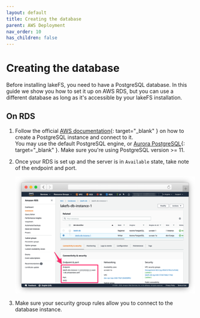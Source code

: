 ```yaml
---
layout: default
title: Creating the database
parent: AWS Deployment
nav_order: 10
has_children: false
---
```


# Creating the database

Before installing lakeFS, you need to have a PostgreSQL database. 
In this guide we show you how to set it up on AWS RDS, but you can use a different database as long as it's accessible by your lakeFS installation.

## On RDS

1. Follow the official [AWS documentation](https://docs.aws.amazon.com/AmazonRDS/latest/UserGuide/CHAP_GettingStarted.CreatingConnecting.PostgreSQL.html){: target="_blank" } on how to create a PostgreSQL instance and connect to it.  
You may use the default PostgreSQL engine, or [Aurora PostgreSQL](https://docs.aws.amazon.com/AmazonRDS/latest/AuroraUserGuide/Aurora.AuroraPostgreSQL.html){: target="_blank" }. Make sure you're using PostgreSQL version >= 11.
2. Once your RDS is set up and the server is in `Available` state, take note of the endpoint and port.

   ![RDS Connection String](../assets/img/rds_conn.png)

3. Make sure your security group rules allow you to connect to the database instance. 
 
